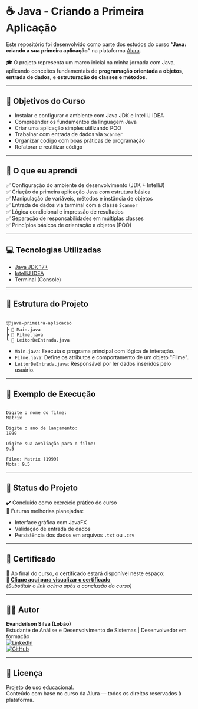 # ☕ Java - Criando a Primeira Aplicação

Este repositório foi desenvolvido como parte dos estudos do curso **“Java: criando a sua primeira aplicação”** na plataforma [Alura](https://cursos.alura.com.br/course/java-criando-primeira-aplicacao).

🎓 O projeto representa um marco inicial na minha jornada com Java, aplicando conceitos fundamentais de **programação orientada a objetos**, **entrada de dados**, e **estruturação de classes e métodos**.

---

## 🎯 Objetivos do Curso

- Instalar e configurar o ambiente com Java JDK e IntelliJ IDEA
- Compreender os fundamentos da linguagem Java
- Criar uma aplicação simples utilizando POO
- Trabalhar com entrada de dados via `Scanner`
- Organizar código com boas práticas de programação
- Refatorar e reutilizar código

---

## 🧠 O que eu aprendi

✅ Configuração do ambiente de desenvolvimento (JDK + IntelliJ)  
✅ Criação da primeira aplicação Java com estrutura básica  
✅ Manipulação de variáveis, métodos e instância de objetos  
✅ Entrada de dados via terminal com a classe `Scanner`  
✅ Lógica condicional e impressão de resultados  
✅ Separação de responsabilidades em múltiplas classes  
✅ Princípios básicos de orientação a objetos (POO)

---

## 💻 Tecnologias Utilizadas

- [Java JDK 17+](https://www.oracle.com/java/technologies/javase/jdk17-archive-downloads.html)
- [IntelliJ IDEA](https://www.jetbrains.com/idea/)
- Terminal (Console)

---

## 📁 Estrutura do Projeto

```

📦java-primeira-aplicacao
┣ 📜 Main.java
┣ 📜 Filme.java
┗ 📜 LeitorDeEntrada.java

```

- `Main.java`: Executa o programa principal com lógica de interação.
- `Filme.java`: Define os atributos e comportamento de um objeto "Filme".
- `LeitorDeEntrada.java`: Responsável por ler dados inseridos pelo usuário.

---

## 📸 Exemplo de Execução

```

Digite o nome do filme:
Matrix

Digite o ano de lançamento:
1999

Digite sua avaliação para o filme:
9.5

Filme: Matrix (1999)
Nota: 9.5

```

---

## 🧪 Status do Projeto

✔️ Concluído como exercício prático do curso  
🔧 Futuras melhorias planejadas:

- Interface gráfica com JavaFX
- Validação de entrada de dados
- Persistência dos dados em arquivos `.txt` ou `.csv`

---

## 📑 Certificado

📄 Ao final do curso, o certificado estará disponível neste espaço:  
**🔗 [Clique aqui para visualizar o certificado](https://cursos.alura.com.br/user/SEU_USUARIO_ALURA/certificate/curso-id)**  
_(Substituir o link acima após a conclusão do curso)_

---

## 👨‍🎓 Autor

**Evandeilson Silva (Lobão)**  
Estudante de Análise e Desenvolvimento de Sistemas | Desenvolvedor em formação  
[![LinkedIn](https://img.shields.io/badge/-LinkedIn-0077B5?style=flat-square&logo=linkedin&logoColor=white)](https://www.linkedin.com/in/evandeilson-silva-64b20028a/)  
[![GitHub](https://img.shields.io/badge/-GitHub-181717?style=flat-square&logo=github&logoColor=white)](https://github.com/lobaosilva)

---

## 📜 Licença

Projeto de uso educacional.  
Conteúdo com base no curso da Alura — todos os direitos reservados à plataforma.